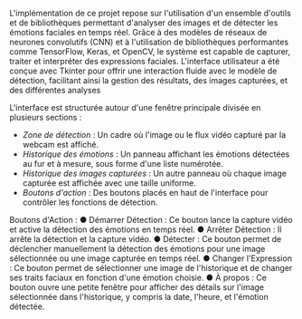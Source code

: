 L'implémentation de ce projet repose sur l'utilisation d'un ensemble d'outils et de bibliothèques permettant d'analyser des images et de détecter les émotions faciales en temps réel. Grâce à des modèles de réseaux de neurones convolutifs (CNN) et à l'utilisation de bibliothèques performantes comme TensorFlow, Keras, et OpenCV, le système est capable de capturer, traiter et interpréter des expressions faciales. L'interface utilisateur a été conçue avec Tkinter pour offrir une interaction fluide avec le modèle de détection, facilitant ainsi la gestion des résultats, des images capturées, et des différentes analyses

L'interface est structurée autour d'une fenêtre principale divisée en plusieurs sections :
* *Zone de détection* : Un cadre où l'image ou le flux vidéo capturé par la webcam est affiché.
* *Historique des émotions* : Un panneau affichant les émotions détectées au fur et à mesure, sous forme d'une liste numérotée.
* *Historique des images capturées* : Un autre panneau où chaque image capturée est affichée avec une taille uniforme.
* *Boutons d'action* : Des boutons placés en haut de l'interface pour contrôler les fonctions de détection.

Boutons d'Action :
● Démarrer Détection : Ce bouton lance la capture vidéo et active la détection des émotions en temps réel.
● Arrêter Détection : Il arrête la détection et la capture vidéo.
● Détecter : Ce bouton permet de déclencher manuellement la détection des émotions pour une image sélectionnée ou une image capturée en temps réel.
● Changer l'Expression : Ce bouton permet de sélectionner une image de l'historique et de changer ses traits faciaux en fonction d'une émotion choisie.
● À propos : Ce bouton ouvre une petite fenêtre pour afficher des détails sur l'image sélectionnée dans l'historique, y compris la date, l'heure, et l'émotion détectée.

